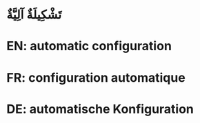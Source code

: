 # تَشْكِيلَةٌ آلِيَّةٌ

# EN: automatic configuration

# FR: configuration automatique

# DE: automatische Konfiguration
